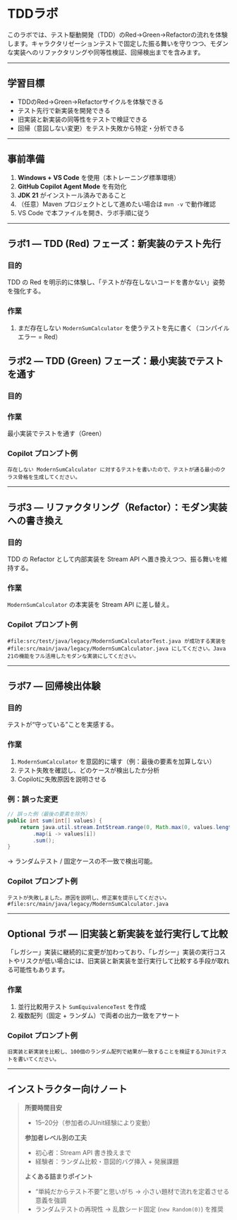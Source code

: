 # TDDラボ

このラボでは、テスト駆動開発（TDD）のRed→Green→Refactorの流れを体験します。キャラクタリゼーションテストで固定した振る舞いを守りつつ、モダンな実装へのリファクタリングや同等性検証、回帰検出までを含みます。

---

## 学習目標
- TDDのRed→Green→Refactorサイクルを体験できる
- テスト先行で新実装を開発できる
- 旧実装と新実装の同等性をテストで検証できる
- 回帰（意図しない変更）をテスト失敗から特定・分析できる

---

## 事前準備
1. **Windows + VS Code** を使用（本トレーニング標準環境）
2. **GitHub Copilot Agent Mode** を有効化
3. **JDK 21** がインストール済みであること
4. （任意）Maven プロジェクトとして進めたい場合は `mvn -v` で動作確認
5. VS Code で本ファイルを開き、ラボ手順に従う

---

## ラボ1 — TDD (Red) フェーズ：新実装のテスト先行
### 目的
TDD の Red を明示的に体験し、「テストが存在しないコードを書かない」姿勢を強化する。
### 作業
1. まだ存在しない `ModernSumCalculator` を使うテストを先に書く（コンパイルエラー = Red）

## ラボ2 — TDD (Green) フェーズ：最小実装でテストを通す
### 目的
<TODO>

### 作業
最小実装でテストを通す（Green）

### Copilot プロンプト例
```
存在しない ModernSumCalculator に対するテストを書いたので、テストが通る最小のクラス骨格を生成してください。
```

---

## ラボ3 — リファクタリング（Refactor）：モダン実装への書き換え
### 目的
TDD の Refactor として内部実装を Stream API へ置き換えつつ、振る舞いを維持する。
### 作業
`ModernSumCalculator` の本実装を Stream API に差し替え。

### Copilot プロンプト例
```
#file:src/test/java/legacy/ModernSumCalculatorTest.java が成功する実装を #file:src/main/java/legacy/ModernSumCalculator.java にしてください。Java 21の機能をフル活用したモダンな実装にしてください。
```

---

## ラボ7 — 回帰検出体験
### 目的
テストが“守っている”ことを実感する。
### 作業
1. `ModernSumCalculator` を意図的に壊す（例：最後の要素を加算しない）
2. テスト失敗を確認し、どのケースが検出したか分析
3. Copilotに失敗原因を説明させる

### 例：誤った変更
```java
// 誤った例（最後の要素を除外）
public int sum(int[] values) {
	return java.util.stream.IntStream.range(0, Math.max(0, values.length - 1))
		.map(i -> values[i])
		.sum();
}
```
→ ランダムテスト / 固定ケースの不一致で検出可能。

### Copilot プロンプト例
```
テストが失敗しました。原因を説明し、修正案を提示してください。 #file:src/main/java/legacy/ModernSumCalculator.java
```

---

## Optional ラボ — 旧実装と新実装を並行実行して比較

「レガシー」実装に継続的に変更が加わっており、「レガシー」実装の実行コストやリスクが低い場合には、旧実装と新実装を並行実行して比較する手段が取れる可能性もあります。

### 作業
1. 並行比較用テスト `SumEquivalenceTest` を作成
2. 複数配列（固定 + ランダム）で両者の出力一致をアサート

### Copilot プロンプト例
```
旧実装と新実装を比較し、100個のランダム配列で結果が一致することを検証するJUnitテストを書いてください。
```

---

## インストラクター向けノート
> **所要時間目安**
> - 15–20分（参加者のJUnit経験により変動）
>
> **参加者レベル別の工夫**
> - 初心者：Stream API 書き換えまで
> - 経験者：ランダム比較・意図的バグ挿入 + 発展課題
>
> **よくある詰まりポイント**
> - “単純だからテスト不要”と思いがち → 小さい題材で流れを定着させる意義を強調
> - ランダムテストの再現性 → 乱数シード固定 (`new Random(0)`) を推奨
